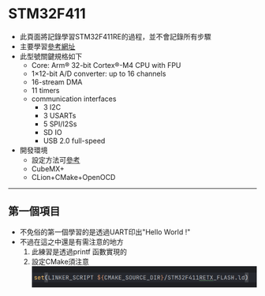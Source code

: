 # STM32F411

* 此頁面將記錄學習STM32F411RE的過程，並不會記錄所有步驟
* 主要學習[參考網址](https://blog.csdn.net/qq_36347513/category_10508589.html/ "link")
* 此型號關鍵規格如下
    * Core: Arm® 32-bit Cortex®-M4 CPU with FPU
    * 1×12-bit A/D converter: up to 16 channels
    * 16-stream DMA
    * 11 timers
    * communication interfaces
        * 3 I2C
        * 3 USARTs
        * 5 SPI/I2Ss
        * SD IO
        * USB 2.0 full-speed
* 開發環境
  * 設定方法可[參考](https://zhuanlan.zhihu.com/p/145801160) 
  * CubeMX+
  * CLion+CMake+OpenOCD

---

## 第一個項目

* 不免俗的第一個學習的是透過UART印出"Hello World !"
* 不過在這之中還是有需注意的地方
  1. 此練習是透過printf 函數實現的
  2. 設定CMake須注意![img.png](image/1.png)
